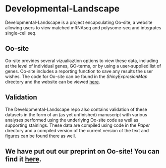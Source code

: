 # Developmental-Landscape

Developmental-Landscape is a project encapsulating Oo-site, a website allowing users to view matched mRNAseq and polysome-seq and integrates single-cell seq. 

## Oo-site
Oo-site provides several vizualiaztion options to view these data, including at the level of individual genes, GO-terms, or by using a user-supplied list of genes. 
Oo-site includes a reporting function to save any results the user wishes. The code for Oo-site can be found in the *ShinyExpresionMap* directory and the website can be viewed [here](https://www.ranganlab.com/Oo-site).

## Validation
The Developmental-Landscape repo also contains validation of these datasets in the form of an (as yet unfinished) manuscript with various analyses performed using the underlying
Oo-site code as well as supporting stainings. These data are compiled using code in the *Paper* directory and a compiled version of the current version of the text and figures 
can be found there as well.

## We have put out our preprint on Oo-site! You can find it [here](https://www.biorxiv.org/content/10.1101/2022.01.31.478569v1.full).
